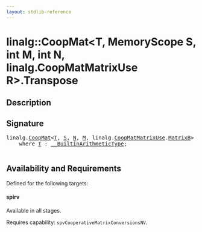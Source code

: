 ```yaml
---
layout: stdlib-reference
---
```


# linalg::CoopMat\<T, MemoryScope S, int M, int N, linalg\.CoopMatMatrixUse R\>\.Transpose

## Description





## Signature 

<pre>
linalg.<a href="index.html" class="code_type">CoopMat</a>&lt;<a href="index.html#typeparam-T" class="code_type">T</a>, <a href="index.html#decl-S" class="code_var">S</a>, <a href="index.html#decl-N" class="code_var">N</a>, <a href="index.html#decl-M" class="code_var">M</a>, linalg.<a href="../coopmatmatrixuse-047d/index.html" class="code_type">CoopMatMatrixUse</a>.<a href="../coopmatmatrixuse-047d/index.html#decl-MatrixB" class="code_var">MatrixB</a>&gt; linalg::<a href="index.html" class="code_type">CoopMat</a>&lt;<a href="index.html#typeparam-T" class="code_type">T</a>, MemoryScope <a href="index.html#decl-S" class="code_var">S</a>, <span class="code_keyword">int</span> <a href="index.html#decl-M" class="code_var">M</a>, <span class="code_keyword">int</span> <a href="index.html#decl-N" class="code_var">N</a>, linalg.<a href="../coopmatmatrixuse-047d/index.html" class="code_type">CoopMatMatrixUse</a>R&gt;.<a href="transpose-0.html">Transpose</a>()
    <span class='code_keyword'>where</span> <a href="index.html#typeparam-T" class="code_type">T</a> : <a href="../../interfaces/0_builtinarithmetictype-029j/index.html" class="code_type">__BuiltinArithmeticType</a>;

</pre>

## Availability and Requirements

Defined for the following targets:

#### spirv
Available in all stages.

Requires capability: `spvCooperativeMatrixConversionsNV`.


